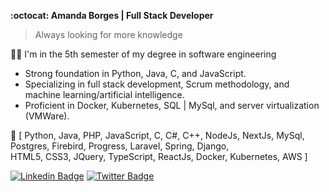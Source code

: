 <strong> :octocat:   Amanda Borges | Full Stack Developer </strong>

> Always looking for more knowledge

👩‍💻 I'm in the 5th semester of my degree in software engineering
+ Strong foundation in Python, Java, C, and JavaScript.
+ Specializing in full stack development, Scrum methodology, and machine learning/artificial intelligence.
+ Proficient in Docker, Kubernetes, SQL | MySql, and server virtualization (VMWare).

🚀 [ Python, Java, PHP, JavaScript, C, C#, C++, NodeJs, NextJs, MySql, Postgres, Firebird, Progress, Laravel, Spring, Django,   
HTML5, CSS3, JQuery, TypeScript, ReactJs, Docker, Kubernetes, AWS ]

[![Linkedin Badge](https://img.shields.io/badge/-Amanda%20Borges-89124a?style=flat-square&logo=Linkedin&logoColor=white&link=https://www.linkedin.com/in/amandadecassiaborges/)](https://www.linkedin.com/in/amandadecassiaborges/) 
[![Twitter Badge](https://img.shields.io/badge/-@amanda_borgeses-89124a?style=flat-square&labelColor=89124a&logo=twitter&logoColor=white&link=https://twitter.com/amanda_esborges)](https://twitter.com/amanda_esborges) 



